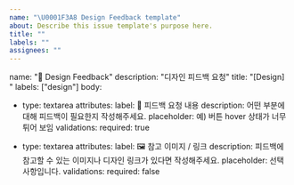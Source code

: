 ```yaml
---
name: "\U0001F3A8 Design Feedback template"
about: Describe this issue template's purpose here.
title: ""
labels: ""
assignees: ""
---
```


name: "🎨 Design Feedback"
description: "디자인 피드백 요청"
title: "[Design] "
labels: ["design"]
body:

- type: textarea
  attributes:
  label: 💬 피드백 요청 내용
  description: 어떤 부분에 대해 피드백이 필요한지 작성해주세요.
  placeholder: 예) 버튼 hover 상태가 너무 튀어 보임
  validations:
  required: true

- type: textarea
  attributes:
  label: 🖼 참고 이미지 / 링크
  description: 피드백에 참고할 수 있는 이미지나 디자인 링크가 있다면 작성해주세요.
  placeholder: 선택 사항입니다.
  validations:
  required: false
